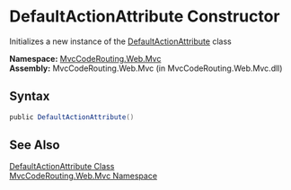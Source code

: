 DefaultActionAttribute Constructor
==================================
Initializes a new instance of the [DefaultActionAttribute][1] class

**Namespace:** [MvcCodeRouting.Web.Mvc][2]  
**Assembly:** MvcCodeRouting.Web.Mvc (in MvcCodeRouting.Web.Mvc.dll)

Syntax
------

```csharp
public DefaultActionAttribute()
```


See Also
--------
[DefaultActionAttribute Class][1]  
[MvcCodeRouting.Web.Mvc Namespace][2]  

[1]: README.md
[2]: ../README.md